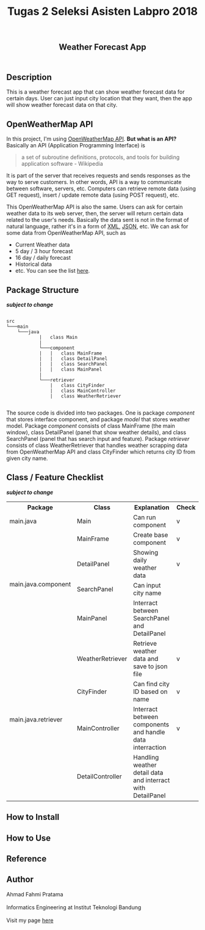 <h1  align="center">    
   <br>Tugas 2 Seleksi Asisten Labpro 2018<br><br>  
</h1>  
  
<h2 align="center">  
   Weather Forecast App<br><br>  
</h2>  
  
## Description  
  
This is a weather forecast app that can show weather forecast data for certain days. User can just input city location that they want, then the app will show weather forecast data on that city.  
  
## OpenWeatherMap API

In this project, I'm using [OpenWeatherMap API](https://openweathermap.org/api). **But what is an API?**    
Basically an API (Application Programming Interface) is    
    
> a set of subroutine definitions, protocols, and tools for building application software - Wikipedia    

It is part of the server that receives requests and sends responses as the way to serve customers. In other words, API is a way to communicate between software, servers, etc. Computers can retrieve remote data (using GET request), insert / update remote data (using POST request), etc.

This OpenWeatherMap API is also the same. Users can ask for certain weather data to its web server, then, the server will return certain data related to the user's needs. Basically the data sent is not in the format of natural language, rather it's in a form of [XML](https://www.w3.org/XML/), [JSON](https://www.json.org/), etc. We can ask for some data from OpenWeatherMap API, such as    
- Current Weather data    
- 5 day / 3 hour forecast    
- 16 day / daily forecast    
- Historical data    
- etc. You can see the list [here](https://openweathermap.org/api).
    
## Package Structure
**_subject to change_**

```

src
└───main
	└───java
            |   class Main
            |
            └───component
            |   |   class MainFrame
            |   |   class DetailPanel
            |   |   class SearchPanel
            |   |   class MainPanel
            |
            └───retriever
                |   class CityFinder
                |   class MainController
                |   class WeatherRetriever
            
```

The source code is divided into two packages. One is package _component_ that stores interface component, and package _model_ that stores weather model. Package _component_ consists of class MainFrame (the main window), class DetailPanel (panel that show weather details), and class SearchPanel (panel that has search input and feature). Package _retriever_ consists of class WeatherRetriever that handles weather scrapping data from OpenWeatherMap API and class CityFinder which returns city ID from given city name.

## Class / Feature Checklist
**_subject to change_**

<table>
<tbody>
<tr>
<th>Package</th>
<th>Class</th>
<th>Explanation</th>
<th>Check</th>
</tr>
<tr>
<td>main.java</td>
<td>Main</td>
<td>Can run component</td>
<td>v</td>
</tr>
<tr>
<td rowspan="4">main.java.component</td>
<td>MainFrame</td>
<td>Create base component</td>
<td>v</td>
</tr>
<tr>
<td>DetailPanel</td>
<td>Showing daily weather data</td>
<td>v</td>
</tr>
<tr>
<td>SearchPanel</td>
<td>Can input city name</td>
<td>&nbsp;</td>
</tr>
<tr>
<td>MainPanel</td>
<td>Interract between SearchPanel and DetailPanel</td>
<td>&nbsp;</td>
</tr>
<tr>
<td rowspan="4">main.java.retriever</td>
<td>WeatherRetriever</td>
<td>Retrieve weather data and save to json file</td>
<td>v</td>
</tr>
<tr>
<td>CityFinder</td>
<td>Can find city ID based on name</td>
<td>v</td>
</tr>
<tr>
<td>MainController</td>
<td>Interract between components and handle data interraction</td>
<td>v</td>
</tr>
<tr>
<td>DetailController</td>
<td>Handling weather detail data and interract with DetailPanel</td>
<td>&nbsp;</td>
</tr>
</tbody>
</table>

## How to Install  
  
  
## How to Use  
  
  
## Reference  
  
  
## Author    
Ahmad Fahmi Pratama <br>    
Informatics Engineering at Institut Teknologi Bandung <br>    
Visit my page [here](http://ahmadfahmi.me) <br>